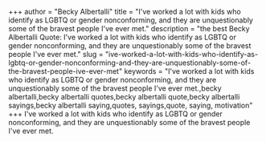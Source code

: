 +++
author = "Becky Albertalli"
title = "I've worked a lot with kids who identify as LGBTQ or gender nonconforming, and they are unquestionably some of the bravest people I've ever met."
description = "the best Becky Albertalli Quote: I've worked a lot with kids who identify as LGBTQ or gender nonconforming, and they are unquestionably some of the bravest people I've ever met."
slug = "ive-worked-a-lot-with-kids-who-identify-as-lgbtq-or-gender-nonconforming-and-they-are-unquestionably-some-of-the-bravest-people-ive-ever-met"
keywords = "I've worked a lot with kids who identify as LGBTQ or gender nonconforming, and they are unquestionably some of the bravest people I've ever met.,becky albertalli,becky albertalli quotes,becky albertalli quote,becky albertalli sayings,becky albertalli saying,quotes, sayings,quote, saying, motivation"
+++
I've worked a lot with kids who identify as LGBTQ or gender nonconforming, and they are unquestionably some of the bravest people I've ever met.
